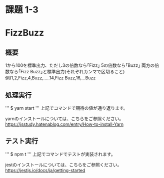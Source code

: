 # 課題 1-3

# FizzBuzz

## 概要
1から100を標準出力、ただし3の倍数なら｢Fizz｣ 5の倍数なら｢Buzz｣ 両方の倍数なら｢Fizz Buzz｣と標準出力(それぞれカンマで区切ること)
例)1,2,Fizz,4,Buzz,.....14,Fizz Buzz,16,...Buzz

## 処理実行

'''
$ yarn start
'''
上記でコマンドで期待の値が通り返ります。

yarnのインストールについては、こちらをご参照ください。
https://jsstudy.hatenablog.com/entry/How-to-install-Yarn

## テスト実行

'''
$ npm t
'''
上記でコマンドでテストが実装されます。

jestのインストールについては、こちらをご参照ください。
https://jestjs.io/docs/ja/getting-started




